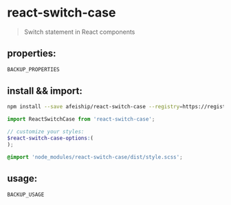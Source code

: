 # react-switch-case
> Switch statement in React components

## properties:
```javascript
BACKUP_PROPERTIES
```

## install && import:
```bash
npm install --save afeiship/react-switch-case --registry=https://registry.npm.taobao.org
```

```js
import ReactSwitchCase from 'react-switch-case';
```

```scss
// customize your styles:
$react-switch-case-options:(
);

@import 'node_modules/react-switch-case/dist/style.scss';
```


## usage:
```jsx
BACKUP_USAGE
```

